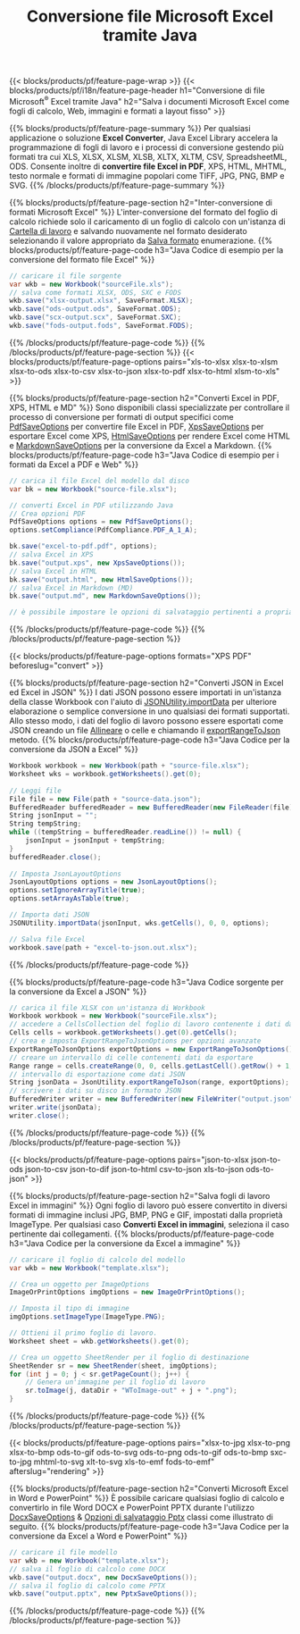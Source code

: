 ﻿---
title: Conversione file Microsoft Excel tramite Java 
url: /it/java/conversion/
description: Converti Excel XLS, XLSX, ODS, CSV in PDF, XPS, HTML, JPEG, HTML e molti altri formati popolari con poche righe di codice Java.
---
{{< blocks/products/pf/feature-page-wrap >}}
{{< blocks/products/pf/i18n/feature-page-header h1="Conversione di file Microsoft<sup>&reg;</sup> Excel tramite Java" h2="Salva i documenti Microsoft Excel come fogli di calcolo, Web, immagini e formati a layout fisso" >}}

{{% blocks/products/pf/feature-page-summary %}}
Per qualsiasi applicazione o soluzione **Excel Converter**, Java Excel Library accelera la programmazione di fogli di lavoro e i processi di conversione gestendo più formati tra cui XLS, XLSX, XLSM, XLSB, XLTX, XLTM, CSV, SpreadsheetML, ODS. Consente inoltre di **convertire file Excel in PDF**, XPS, HTML, MHTML, testo normale e formati di immagine popolari come TIFF, JPG, PNG, BMP e SVG.
{{% /blocks/products/pf/feature-page-summary %}}

{{% blocks/products/pf/feature-page-section h2="Inter-conversione di formati Microsoft Excel" %}}
L'inter-conversione del formato del foglio di calcolo richiede solo il caricamento di un foglio di calcolo con un'istanza di [Cartella di lavoro](https://apireference.aspose.com/cells/java/com.aspose.cells/Workbook) e salvando nuovamente nel formato desiderato selezionando il valore appropriato da [Salva formato](https://apireference.aspose.com/cells/java/com.aspose.cells/SaveFormat) enumerazione.
{{% blocks/products/pf/feature-page-code h3="Java Codice di esempio per la conversione del formato file Excel" %}}

```cs
// caricare il file sorgente
var wkb = new Workbook("sourceFile.xls");
// salva come formati XLSX, ODS, SXC e FODS
wkb.save("xlsx-output.xlsx", SaveFormat.XLSX);
wkb.save("ods-output.ods", SaveFormat.ODS);
wkb.save("scx-output.scx", SaveFormat.SXC);
wkb.save("fods-output.fods", SaveFormat.FODS);

```
{{% /blocks/products/pf/feature-page-code %}}
{{% /blocks/products/pf/feature-page-section %}}
{{< blocks/products/pf/feature-page-options pairs="xls-to-xlsx xlsx-to-xlsm xlsx-to-ods xlsx-to-csv xlsx-to-json xlsx-to-pdf xlsx-to-html xlsm-to-xls" >}}


{{% blocks/products/pf/feature-page-section h2="Converti Excel in PDF, XPS, HTML e MD" %}}
Sono disponibili classi specializzate per controllare il processo di conversione per formati di output specifici come [PdfSaveOptions](https://apireference.aspose.com/cells/java/com.aspose.cells/PdfSaveOptions) per convertire file Excel in PDF, [XpsSaveOptions](https://apireference.aspose.com/cells/java/com.aspose.cells/XpsSaveOptions) per esportare Excel come XPS, [HtmlSaveOptions](https://apireference.aspose.com/cells/java/com.aspose.cells/HtmlSaveOptions) per rendere Excel come HTML e [MarkdownSaveOptions](https://apireference.aspose.com/cells/java/com.aspose.cells/MarkdownSaveOptions) per la conversione da Excel a Markdown. 
{{% blocks/products/pf/feature-page-code h3="Java Codice di esempio per i formati da Excel a PDF e Web" %}}

```cs
// carica il file Excel del modello dal disco
var bk = new Workbook("source-file.xlsx");

// converti Excel in PDF utilizzando Java
// Crea opzioni PDF
PdfSaveOptions options = new PdfSaveOptions();
options.setCompliance(PdfCompliance.PDF_A_1_A);

bk.save("excel-to-pdf.pdf", options);
// salva Excel in XPS
bk.save("output.xps", new XpsSaveOptions());
// salva Excel in HTML
bk.save("output.html", new HtmlSaveOptions());
// salva Excel in Markdown (MD)
bk.save("output.md", new MarkdownSaveOptions());

// è possibile impostare le opzioni di salvataggio pertinenti a propria scelta prima di salvare nel formato pertinente

```
{{% /blocks/products/pf/feature-page-code %}}
{{% /blocks/products/pf/feature-page-section %}}

{{< blocks/products/pf/feature-page-options formats="XPS PDF" beforeslug="convert" >}}

{{% blocks/products/pf/feature-page-section h2="Converti JSON in Excel ed Excel in JSON" %}}
I dati JSON possono essere importati in un'istanza della classe Workbook con l'aiuto di [JSONUtility.importData](https://apireference.aspose.com/cells/java/com.aspose.cells/jsonutility#importData) per ulteriore elaborazione o semplice conversione in uno qualsiasi dei formati supportati. Allo stesso modo, i dati del foglio di lavoro possono essere esportati come JSON creando un file [Allineare](https://apireference.aspose.com/cells/java/com.aspose.cells/range) o celle e chiamando il [exportRangeToJson](https://apireference.aspose.com/cells/java/com.aspose.cells/jsonutility) metodo.
{{% blocks/products/pf/feature-page-code h3="Java Codice per la conversione da JSON a Excel" %}}
```cs
Workbook workbook = new Workbook(path + "source-file.xlsx");
Worksheet wks = workbook.getWorksheets().get(0);
		
// Leggi file
File file = new File(path + "source-data.json");
BufferedReader bufferedReader = new BufferedReader(new FileReader(file));
String jsonInput = "";
String tempString;
while ((tempString = bufferedReader.readLine()) != null) {
	jsonInput = jsonInput + tempString; 
}
bufferedReader.close();
							
// Imposta JsonLayoutOptions
JsonLayoutOptions options = new JsonLayoutOptions();
options.setIgnoreArrayTitle(true);
options.setArrayAsTable(true);

// Importa dati JSON
JSONUtility.importData(jsonInput, wks.getCells(), 0, 0, options);

// Salva file Excel
workbook.save(path + "excel-to-json.out.xlsx");

```
{{% /blocks/products/pf/feature-page-code %}}

{{% blocks/products/pf/feature-page-code h3="Java Codice sorgente per la conversione da Excel a JSON" %}}
```cs
// carica il file XLSX con un'istanza di Workbook
Workbook workbook = new Workbook("sourceFile.xlsx");
// accedere a CellsCollection del foglio di lavoro contenente i dati da convertire
Cells cells = workbook.getWorksheets().get(0).getCells();
// crea e imposta ExportRangeToJsonOptions per opzioni avanzate
ExportRangeToJsonOptions exportOptions = new ExportRangeToJsonOptions();
// creare un intervallo di celle contenenti dati da esportare
Range range = cells.createRange(0, 0, cells.getLastCell().getRow() + 1, cells.getLastCell().getColumn() + 1);
// intervallo di esportazione come dati JSON
String jsonData = JsonUtility.exportRangeToJson(range, exportOptions);
// scrivere i dati su disco in formato JSON
BufferedWriter writer = new BufferedWriter(new FileWriter("output.json"));
writer.write(jsonData);
writer.close();    

```
{{% /blocks/products/pf/feature-page-code %}}
{{% /blocks/products/pf/feature-page-section %}}

{{< blocks/products/pf/feature-page-options pairs="json-to-xlsx json-to-ods json-to-csv json-to-dif json-to-html csv-to-json xls-to-json ods-to-json" >}}

{{% blocks/products/pf/feature-page-section h2="Salva fogli di lavoro Excel in immagini" %}}
Ogni foglio di lavoro può essere convertito in diversi formati di immagine inclusi JPG, BMP, PNG e GIF, impostati dalla proprietà ImageType. Per qualsiasi caso **Converti Excel in immagini**, seleziona il caso pertinente dai collegamenti.
{{% blocks/products/pf/feature-page-code h3="Java Codice per la conversione da Excel a immagine" %}}
```cs
// caricare il foglio di calcolo del modello
var wkb = new Workbook("template.xlsx");

// Crea un oggetto per ImageOptions
ImageOrPrintOptions imgOptions = new ImageOrPrintOptions();

// Imposta il tipo di immagine
imgOptions.setImageType(ImageType.PNG);

// Ottieni il primo foglio di lavoro.
Worksheet sheet = wkb.getWorksheets().get(0);

// Crea un oggetto SheetRender per il foglio di destinazione
SheetRender sr = new SheetRender(sheet, imgOptions);
for (int j = 0; j < sr.getPageCount(); j++) {
	// Genera un'immagine per il foglio di lavoro
	sr.toImage(j, dataDir + "WToImage-out" + j + ".png");
}

```
{{% /blocks/products/pf/feature-page-code %}}
{{% /blocks/products/pf/feature-page-section %}}

{{< blocks/products/pf/feature-page-options pairs="xlsx-to-jpg xlsx-to-png xlsx-to-bmp ods-to-gif ods-to-svg ods-to-png ods-to-gif ods-to-bmp sxc-to-jpg mhtml-to-svg xlt-to-svg xls-to-emf fods-to-emf" afterslug="rendering" >}}

{{% blocks/products/pf/feature-page-section h2="Converti Microsoft Excel in Word e PowerPoint" %}}
È possibile caricare qualsiasi foglio di calcolo e convertirlo in file Word DOCX e PowerPoint PPTX durante l'utilizzo [DocxSaveOptions](https://apireference.aspose.com/cells/java/com.aspose.cells/DocxSaveOptions) & [Opzioni di salvataggio Pptx](https://apireference.aspose.com/cells/java/com.aspose.cells/PptxSaveOptions) classi come illustrato di seguito.
{{% blocks/products/pf/feature-page-code h3="Java Codice per la conversione da Excel a Word e PowerPoint" %}}
```cs
// caricare il file modello
var wkb = new Workbook("template.xlsx");
// salva il foglio di calcolo come DOCX
wkb.save("output.docx", new DocxSaveOptions());
// salva il foglio di calcolo come PPTX
wkb.save("output.pptx", new PptxSaveOptions());

```
{{% /blocks/products/pf/feature-page-code %}}
{{% /blocks/products/pf/feature-page-section %}}
